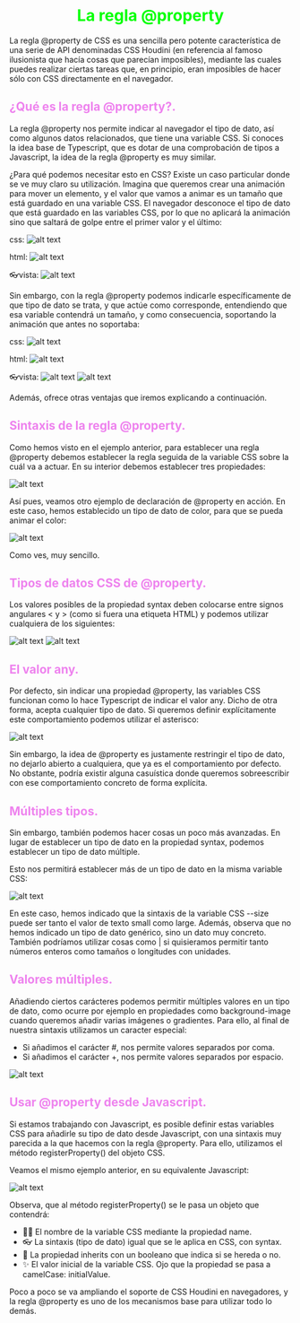 # <span style="color:lime"><center>La regla @property</center></span>

La regla @property de CSS es una sencilla pero potente característica de una serie de API denominadas CSS Houdini (en referencia al famoso ilusionista que hacía cosas que parecían imposibles), mediante las cuales puedes realizar ciertas tareas que, en principio, eran imposibles de hacer sólo con CSS directamente en el navegador.

## <span style="color:violet">¿Qué es la regla @property?.</span>
La regla @property nos permite indicar al navegador el tipo de dato, así como algunos datos relacionados, que tiene una variable CSS. Si conoces la idea base de Typescript, que es dotar de una comprobación de tipos a Javascript, la idea de la regla @property es muy similar.

¿Para qué podemos necesitar esto en CSS? Existe un caso particular donde se ve muy claro su utilización. Imagina que queremos crear una animación para mover un elemento, y el valor que vamos a animar es un tamaño que está guardado en una variable CSS. El navegador desconoce el tipo de dato que está guardado en las variables CSS, por lo que no aplicará la animación sino que saltará de golpe entre el primer valor y el último:

css:
![alt text](./imagenes-la-regla-@property/image.png)

html:
![alt text](./imagenes-la-regla-@property/image-1.png)

👓vista:
![alt text](./imagenes-la-regla-@property/image-2.png)

Sin embargo, con la regla @property podemos indicarle específicamente de que tipo de dato se trata, y que actúe como corresponde, entendiendo que esa variable contendrá un tamaño, y como consecuencia, soportando la animación que antes no soportaba:

css:
![alt text](./imagenes-la-regla-@property/image-3.png)

html:
![alt text](./imagenes-la-regla-@property/image-4.png)

👓vista:
![alt text](./imagenes-la-regla-@property/image-5.png)
![alt text](./imagenes-la-regla-@property/image-6.png)

Además, ofrece otras ventajas que iremos explicando a continuación.

## <span style="color:violet">Sintaxis de la regla @property.</span>
Como hemos visto en el ejemplo anterior, para establecer una regla @property debemos establecer la regla seguida de la variable CSS sobre la cuál va a actuar. En su interior debemos establecer tres propiedades:

![alt text](./imagenes-la-regla-@property/image-7.png)

Así pues, veamos otro ejemplo de declaración de @property en acción. En este caso, hemos establecido un tipo de dato de color, para que se pueda animar el color:

![alt text](./imagenes-la-regla-@property/image-8.png)

Como ves, muy sencillo.

## <span style="color:violet">Tipos de datos CSS de @property.</span>
Los valores posibles de la propiedad syntax deben colocarse entre signos angulares < y > (como si fuera una etiqueta HTML) y podemos utilizar cualquiera de los siguientes:

![alt text](./imagenes-la-regla-@property/image-9.png)
![alt text](./imagenes-la-regla-@property/image-10.png)

## <span style="color:violet">El valor any.</span>
Por defecto, sin indicar una propiedad @property, las variables CSS funcionan como lo hace Typescript de indicar el valor any. Dicho de otra forma, acepta cualquier tipo de dato. Si queremos definir explícitamente este comportamiento podemos utilizar el asterisco:

![alt text](./imagenes-la-regla-@property/image-11.png)

Sin embargo, la idea de @property es justamente restringir el tipo de dato, no dejarlo abierto a cualquiera, que ya es el comportamiento por defecto. No obstante, podría existir alguna casuística donde queremos sobreescribir con ese comportamiento concreto de forma explícita.

## <span style="color:violet">Múltiples tipos.</span>
Sin embargo, también podemos hacer cosas un poco más avanzadas. En lugar de establecer un tipo de dato en la propiedad syntax, podemos establecer un tipo de dato múltiple.

Esto nos permitirá establecer más de un tipo de dato en la misma variable CSS:

![alt text](./imagenes-la-regla-@property/image-12.png)

En este caso, hemos indicado que la sintaxis de la variable CSS --size puede ser tanto el valor de texto small como large. Además, observa que no hemos indicado un tipo de dato genérico, sino un dato muy concreto. También podríamos utilizar cosas como <integer> | <length> si quisieramos permitir tanto números enteros como tamaños o longitudes con unidades.

## <span style="color:violet">Valores múltiples.</span>
Añadiendo ciertos carácteres podemos permitir múltiples valores en un tipo de dato, como ocurre por ejemplo en propiedades como background-image cuando queremos añadir varias imágenes o gradientes. Para ello, al final de nuestra sintaxis utilizamos un caracter especial:

   - Si añadimos el carácter #, nos permite valores separados por coma.
   - Si añadimos el carácter +, nos permite valores separados por espacio.

![alt text](./imagenes-la-regla-@property/image-13.png)

## <span style="color:violet">Usar @property desde Javascript.</span>
Si estamos trabajando con Javascript, es posible definir estas variables CSS para añadirle su tipo de dato desde Javascript, con una sintaxis muy parecida a la que hacemos con la regla @property. Para ello, utilizamos el método registerProperty() del objeto CSS.

Veamos el mismo ejemplo anterior, en su equivalente Javascript:

![alt text](./imagenes-la-regla-@property/image-14.png)

Observa, que al método registerProperty() se le pasa un objeto que contendrá:

   - 👩‍🎓 El nombre de la variable CSS mediante la propiedad name.
   - 👓 La sintaxis (tipo de dato) igual que se le aplica en CSS, con syntax.
   - 🎈 La propiedad inherits con un booleano que indica si se hereda o no.
   - ✨ El valor inicial de la variable CSS. Ojo que la propiedad se pasa a camelCase: initialValue.

Poco a poco se va ampliando el soporte de CSS Houdini en navegadores, y la regla @property es uno de los mecanismos base para utilizar todo lo demás.